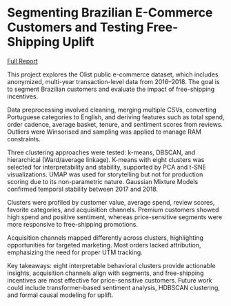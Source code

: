 # Segmenting Brazilian E-Commerce Customers and Testing Free-Shipping Uplift

[Full Report](https://drive.google.com/file/d/16Yll-TLgkBZLYHGpmfuqecWZ8Bna47QZ/view?usp=sharing)

This project explores the Olist public e-commerce dataset, which includes anonymized, multi-year transaction-level data from 2016–2018. The goal is to segment Brazilian customers and evaluate the impact of free-shipping incentives.

Data preprocessing involved cleaning, merging multiple CSVs, converting Portuguese categories to English, and deriving features such as total spend, order cadence, average basket, tenure, and sentiment scores from reviews. Outliers were Winsorised and sampling was applied to manage RAM constraints.

Three clustering approaches were tested: k-means, DBSCAN, and hierarchical (Ward/average linkage). K-means with eight clusters was selected for interpretability and stability, supported by PCA and t-SNE visualizations. UMAP was used for storytelling but not for production scoring due to its non-parametric nature. Gaussian Mixture Models confirmed temporal stability between 2017 and 2018.

Clusters were profiled by customer value, average spend, review scores, favorite categories, and acquisition channels. Premium customers showed high spend and positive sentiment, whereas price-sensitive segments were more responsive to free-shipping promotions.

Acquisition channels mapped differently across clusters, highlighting opportunities for targeted marketing. Most orders lacked attribution, emphasizing the need for proper UTM tracking.

Key takeaways: eight interpretable behavioral clusters provide actionable insights, acquisition channels align with segments, and free-shipping incentives are most effective for price-sensitive customers. Future work could include transformer-based sentiment analysis, HDBSCAN clustering, and formal causal modeling for uplift.
